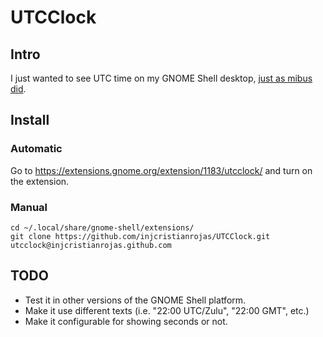 # UTCClock

## Intro

I just wanted to see UTC time on my GNOME Shell desktop,
[just as mibus did](https://github.com/mibus/MultiClock).

## Install

### Automatic

Go to https://extensions.gnome.org/extension/1183/utcclock/ and turn on the extension.

### Manual

```
cd ~/.local/share/gnome-shell/extensions/
git clone https://github.com/injcristianrojas/UTCClock.git utcclock@injcristianrojas.github.com
```

## TODO

* Test it in other versions of the GNOME Shell platform.
* Make it use different texts (i.e. "22:00 UTC/Zulu", "22:00 GMT", etc.)
* Make it configurable for showing seconds or not.
